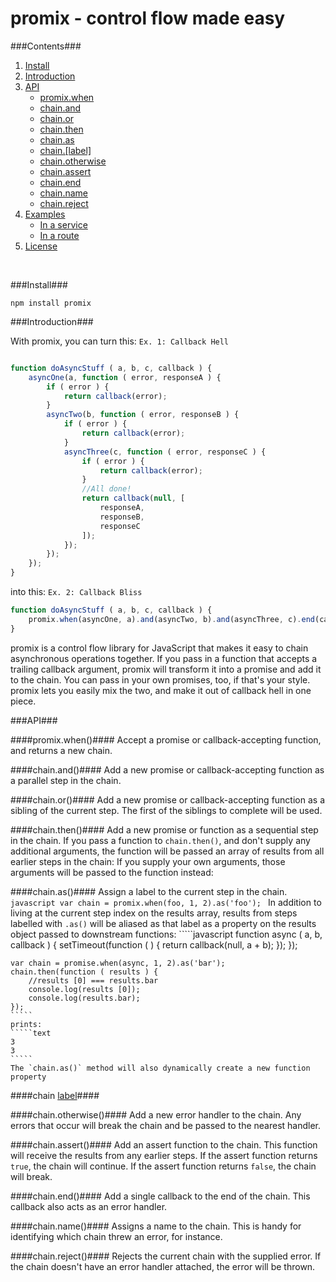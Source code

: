 promix - control flow made easy
======================

###Contents###

1. [Install](#install)
2. [Introduction](#introduction)
3. [API](#api)
	* [promix.when](#when)
	* [chain.and](#and)
	* [chain.or](#or)
	* [chain.then](#then)
	* [chain.as](#as)
	* [chain.[label]](#chain-label)
	* [chain.otherwise](#otherwise)
	* [chain.assert](#assert)
	* [chain.end](#end)
	* [chain.name](#name)
	* [chain.reject](#reject)
4. [Examples](#examples)
	* [In a service](#in-a-service)
	* [In a route](#in-a-route)
5. [License](#license)



<br />

###Install###

`````text
npm install promix
`````

###Introduction###

With promix, you can turn this:
`Ex. 1: Callback Hell`
`````javascript

function doAsyncStuff ( a, b, c, callback ) {
	asyncOne(a, function ( error, responseA ) {
		if ( error ) {
			return callback(error);	
		}
		asyncTwo(b, function ( error, responseB ) {
			if ( error ) {
				return callback(error);
			}
			asyncThree(c, function ( error, responseC ) {
				if ( error ) {
					return callback(error);
				}
				//All done!
				return callback(null, [
					responseA,
					responseB,
					responseC
				]);
			});
		});
	});
}
`````
into this:
`Ex. 2: Callback Bliss`
`````javascript
function doAsyncStuff ( a, b, c, callback ) {
	promix.when(asyncOne, a).and(asyncTwo, b).and(asyncThree, c).end(callback);
}
`````

promix is a control flow library for JavaScript that makes it easy to chain asynchronous operations together.
If you pass in a function that accepts a trailing callback argument, promix will transform it into a promise and add it to the chain.
You can pass in your own promises, too, if that's your style. promix lets you easily mix the two, and make it out of callback hell in one piece.

###API###

####promix.when()####
	Accept a promise or callback-accepting function, and returns a new chain.

####chain.and()####
	Add a new promise or callback-accepting function as a parallel step in the chain.

####chain.or()####
	Add a new promise or callback-accepting function as a sibling of the current step.
	The first of the siblings to complete will be used.

####chain.then()####
	Add a new promise or function as a sequential step in the chain.
	If you pass a function to `chain.then()`, and don't supply any additional arguments,
	the function will be passed an array of results from all earlier steps in the chain:
	If you supply your own arguments, those arguments will be passed to the function instead:
	



####chain.as()####
	Assign a label to the current step in the chain.
	`````javascript
	var chain = promix.when(foo, 1, 2).as('foo');
	`````
	In addition to living at the current step index on the results array,
	results from steps labelled with `.as()` will be aliased as that label as a property on the results object passed to downstream functions:
	`````javascript
	function async ( a, b, callback ) {
		setTimeout(function ( ) {
			return callback(null, a + b);
		});
	});

	var chain = promise.when(async, 1, 2).as('bar');
	chain.then(function ( results ) {
		//results [0] === results.bar
		console.log(results [0]);
		console.log(results.bar);
	});
	`````
	prints:
	`````text
	3
	3
	`````
	The `chain.as()` method will also dynamically create a new function property

####chain [label]()####
	

####chain.otherwise()####
	Add a new error handler to the chain.
	Any errors that occur will break the chain and be passed to the nearest handler.

####chain.assert()####
	Add an assert function to the chain.
	This function will receive the results from any earlier steps.
	If the assert function returns `true`, the chain will continue.
	If the assert function returns `false`, the chain will break.

####chain.end()####
	Add a single callback to the end of the chain. This callback also acts as an error handler.

####chain.name()####
	Assigns a name to the chain. This is handy for identifying which chain threw an error, for instance.

####chain.reject()####
	Rejects the current chain with the supplied error. If the chain doesn't have an error handler attached, the error will be thrown.

